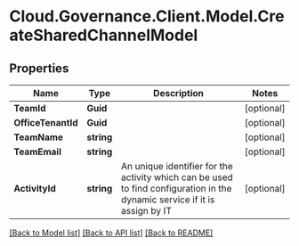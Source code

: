 # Cloud.Governance.Client.Model.CreateSharedChannelModel
## Properties

Name | Type | Description | Notes
------------ | ------------- | ------------- | -------------
**TeamId** | **Guid** |  | [optional] 
**OfficeTenantId** | **Guid** |  | [optional] 
**TeamName** | **string** |  | [optional] 
**TeamEmail** | **string** |  | [optional] 
**ActivityId** | **string** | An unique identifier for the activity which can be used to find configuration in the dynamic service if it is assign by IT | [optional] 

[[Back to Model list]](../README.md#documentation-for-models) [[Back to API list]](../README.md#documentation-for-api-endpoints) [[Back to README]](../README.md)

